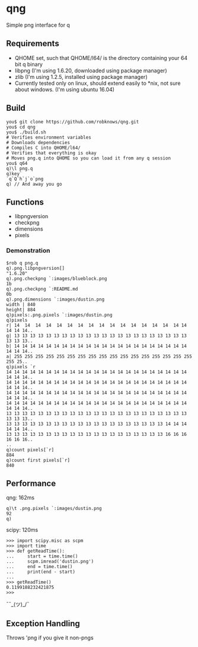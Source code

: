 # qng

Simple png interface for q

## Requirements

- QHOME set, such that QHOME/l64/ is the directory containing
your 64 bit q binary
- libpng (I'm using 1.6.20, downloaded using package manager)
- zlib (I'm using 1.2.5, installed using package manager)
- Currently tested only on linux, should extend easily to *nix,
not sure about windows. (I'm using ubuntu 16.04)

## Build

```
you$ git clone https://github.com/robknows/qng.git
you$ cd qng
you$ ./build.sh
# Verifies environment variables
# Downloads dependencies
# Compiles C into QHOME/l64/
# Verifies that everything is okay
# Moves png.q into QHOME so you can load it from any q session
you$ q64
q)\l png.q
q)key`
`q`Q`h`j`o`png
q) // And away you go
```

## Functions

- libpngversion
- checkpng
- dimensions
- pixels

### Demonstration
```
$rob q png.q
q).png.libpngversion[]
"1.6.20"
q).png.checkpng `:images/blueblock.png
1b
q).png.checkpng `:README.md
0b
q).png.dimensions `:images/dustin.png
width | 840
height| 884
q)pixels:.png.pixels `:images/dustin.png
q)pixels
r| 14  14  14  14  14  14  14  14  14  14  14  14  14  14  14  14 14 14 14 14..
g| 13 13 13 13 13 13 13 13 13 13 13 13 13 13 13 13 13 13 13 13 13 13 13 13 13..
b| 14 14 14 14 14 14 14 14 14 14 14 14 14 14 14 14 14 14 14 14 14 14 14 14 14..
a| 255 255 255 255 255 255 255 255 255 255 255 255 255 255 255 255 255 255 25..
q)pixels `r
14 14 14 14 14 14 14 14 14 14 14 14 14 14 14 14 14 14 14 14 14 14 14 14 14 14..
14 14 14 14 14 14 14 14 14 14 14 14 14 14 14 14 14 14 14 14 14 14 14 14 14 14..
14 14 14 14 14 14 14 14 14 14 14 14 14 14 14 14 14 14 14 14 14 14 14 14 14 14..
14 14 14 14 14 14 14 14 14 14 14 14 14 14 14 14 14 14 14 14 14 14 14 14 14 14..
13 13 13 13 13 13 13 13 13 13 13 13 13 13 13 13 13 13 13 13 13 13 13 13 13 13..
13 13 13 13 13 13 13 13 13 13 13 13 13 13 13 13 13 13 13 13 14 14 14 14 14 14..
13 13 13 13 13 13 13 13 13 13 13 13 13 13 13 13 13 13 13 13 16 16 16 16 16 16..
..
q)count pixels[`r]
884
q)count first pixels[`r]
840
```
## Performance

qng: 162ms
```
q)\t .png.pixels `:images/dustin.png
92
q)
```
scipy: 120ms
```
>>> import scipy.misc as scpm
>>> import time
>>> def getReadTime():
...     start = time.time()
...     scpm.imread('dustin.png')
...     end = time.time()
...     print(end - start)
...
>>> getReadTime()
0.1199188232421875
>>>
```
¯¯\_(ツ)_/¯

## Exception Handling

Throws 'png if you give it non-pngs
